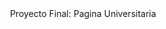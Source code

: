 <div align="center">
        <font-size="30px">
        Proyecto Final: Pagina Universitaria
      
      

